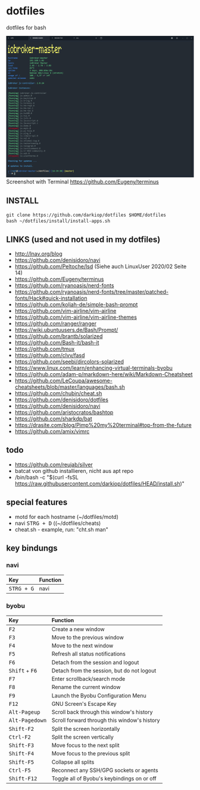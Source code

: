 # dotfiles
dotfiles for bash

![Screenshot](screenshot.png)
Screenshot with Terminal https://github.com/Eugeny/terminus

## INSTALL
```
git clone https://github.com/darkiop/dotfiles $HOME/dotfiles
bash ~/dotfiles/install/install-apps.sh
```

## LINKS (used and not used in my dotfiles)
- http://lnav.org/blog
- https://github.com/denisidoro/navi
- https://github.com/Peltoche/lsd (Siehe auch LinuxUser 2020/02 Seite 14)
- https://github.com/Eugeny/terminus
- https://github.com/ryanoasis/nerd-fonts
- https://github.com/ryanoasis/nerd-fonts/tree/master/patched-fonts/Hack#quick-installation
- https://github.com/koljah-de/simple-bash-prompt
- https://github.com/vim-airline/vim-airline
- https://github.com/vim-airline/vim-airline-themes
- https://github.com/ranger/ranger
- https://wiki.ubuntuusers.de/Bash/Prompt/
- https://github.com/brantb/solarized
- https://github.com/Bash-it/bash-it
- https://github.com/tmux
- https://github.com/clvv/fasd
- https://github.com/seebi/dircolors-solarized
- https://www.linux.com/learn/enhancing-virtual-terminals-byobu
- https://github.com/adam-p/markdown-here/wiki/Markdown-Cheatsheet
- https://github.com/LeCoupa/awesome-cheatsheets/blob/master/languages/bash.sh
- https://github.com/chubin/cheat.sh
- https://github.com/denisidoro/dotfiles
- https://github.com/denisidoro/navi
- https://github.com/aristocratos/bashtop
- https://github.com/sharkdp/bat
- https://drasite.com/blog/Pimp%20my%20terminal#top-from-the-future
- https://github.com/amix/vimrc

## todo
- https://github.com/reujab/silver
- batcat von github installieren, nicht aus apt repo
- /bin/bash -c "$(curl -fsSL https://raw.githubusercontent.com/darkiop/dotfiles/HEAD/install.sh)"

## special features
- motd for each hostname (~/dotfiles/motd)
- navi <kbd>STRG + D</kbd> ((~/dotfiles/cheats)
- cheat.sh - example, run: "cht.sh man"

## key bindungs

### navi

Key | Function
:--- | :---
<kbd>STRG + G</kbd> | navi

### byobu

Key | Function
:--- | :---
<kbd>F2</kbd> | Create a new window
<kbd>F3</kbd> | Move to the previous window
<kbd>F4</kbd> | Move to the next window
<kbd>F5</kbd> | Refresh all status notifications
<kbd>F6</kbd> | Detach from the session and logout
<kbd>Shift</kbd> + <kbd>F6</kbd>| Detach from the session, but do not logout
<kbd>F7</kbd> | Enter scrollback/search mode
<kbd>F8</kbd> | Rename the current window
<kbd>F9</kbd> | Launch the Byobu Configuration Menu
<kbd>F12</kbd> | GNU Screen's Escape Key
<kbd>Alt-Pageup</kbd> | Scroll back through this window's history
<kbd>Alt-Pagedown</kbd> | Scroll forward through this window's history
<kbd>Shift-F2</kbd> | Split the screen horizontally
<kbd>Ctrl-F2</kbd> | Split the screen vertically
<kbd>Shift-F3</kbd> | Move focus to the next split
<kbd>Shift-F4</kbd> | Move focus to the previous split
<kbd>Shift-F5</kbd> | Collapse all splits
<kbd>Ctrl-F5</kbd> | Reconnect any SSH/GPG sockets or agents
<kbd>Shift-F12</kbd> | Toggle all of Byobu's keybindings on or off